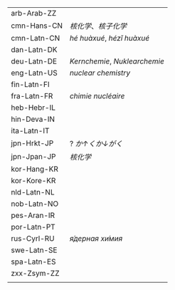 | | |
|-|-|
| arb-Arab-ZZ |  |
| cmn-Hans-CN | _核化学_、_核子化学_ |
| cmn-Latn-CN | _hé huàxué_, _hézǐ huàxué_ |
| dan-Latn-DK |  |
| deu-Latn-DE | _Kernchemie_, _Nuklearchemie_ |
| eng-Latn-US | _nuclear chemistry_ |
| fin-Latn-FI |  |
| fra-Latn-FR | _chimie nucléaire_ |
| heb-Hebr-IL |  |
| hin-Deva-IN |  |
| ita-Latn-IT |  |
| jpn-Hrkt-JP | ? _か↑くか↓がく_ |
| jpn-Jpan-JP | _核化学_ |
| kor-Hang-KR |  |
| kor-Kore-KR |  |
| nld-Latn-NL |  |
| nob-Latn-NO |  |
| pes-Aran-IR |  |
| por-Latn-PT |  |
| rus-Cyrl-RU | _я́дерная хи́мия_ |
| swe-Latn-SE |  |
| spa-Latn-ES |  |
| zxx-Zsym-ZZ |  |
|  |  |
